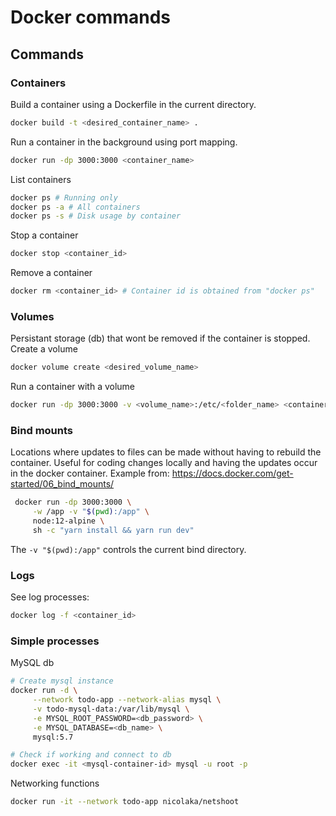 # Docker commands

## Commands
### Containers
Build a container using a Dockerfile in the current directory.
```bash
docker build -t <desired_container_name> . 
```

Run a container in the background using port mapping.
```bash
docker run -dp 3000:3000 <container_name>
```

List containers
```bash
docker ps # Running only
docker ps -a # All containers
docker ps -s # Disk usage by container
```

Stop a container
```bash
docker stop <container_id>
```

Remove a container
```bash
docker rm <container_id> # Container id is obtained from "docker ps"
```

### Volumes
Persistant storage (db) that wont be removed if the container is stopped.
Create a volume 
```bash
docker volume create <desired_volume_name>
```

Run a container with a volume
```bash
docker run -dp 3000:3000 -v <volume_name>:/etc/<folder_name> <container_name>
```

### Bind mounts
Locations where updates to files can be made without having to rebuild the container. Useful for coding changes locally and having the updates occur in the docker container.
Example from: https://docs.docker.com/get-started/06_bind_mounts/ 
```bash
 docker run -dp 3000:3000 \
     -w /app -v "$(pwd):/app" \
     node:12-alpine \
     sh -c "yarn install && yarn run dev"
```
The ```-v "$(pwd):/app"``` controls the current bind directory.

### Logs
See log processes:
```bash
docker log -f <container_id>
```

### Simple processes
MySQL db
``` bash
# Create mysql instance
docker run -d \
     --network todo-app --network-alias mysql \
     -v todo-mysql-data:/var/lib/mysql \
     -e MYSQL_ROOT_PASSWORD=<db_password> \
     -e MYSQL_DATABASE=<db_name> \
     mysql:5.7

# Check if working and connect to db
docker exec -it <mysql-container-id> mysql -u root -p
```

Networking functions
```bash
docker run -it --network todo-app nicolaka/netshoot
```

